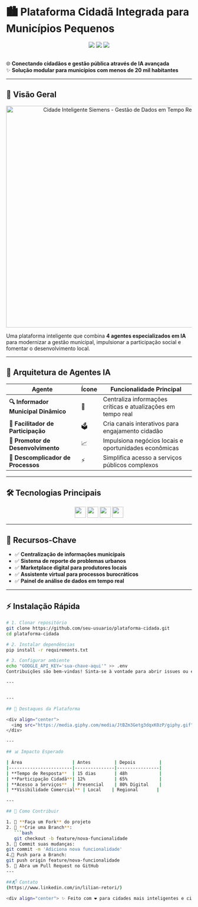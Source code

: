 # 🏙️ Plataforma Cidadã Integrada para Municípios Pequenos

<div align="center">
  <img src="https://img.shields.io/badge/Plataforma-Cidad%C3%A3-brightgreen?style=for-the-badge">
  <img src="https://img.shields.io/badge/Status-Em%20Desenvolvimento-yellow?style=for-the-badge">
  <img src="https://img.shields.io/badge/Licen%C3%A7a-MIT-blue?style=for-the-badge">
</div>

<br>

🌐 **Conectando cidadãos e gestão pública através de IA avançada**  
✨ **Solução modular para municípios com menos de 20 mil habitantes**

---

## 🚀 Visão Geral

<div align="center">
  <img src="https://media.giphy.com/media/ideOXim9WoYZRhyoHv/giphy.gif" width="600" alt="Cidade Inteligente Siemens - Gestão de Dados em Tempo Real">
</div>

Uma plataforma inteligente que combina **4 agentes especializados em IA** para modernizar a gestão municipal, impulsionar a participação social e fomentar o desenvolvimento local.

---

## 🤖 Arquitetura de Agentes IA

| Agente | Ícone | Funcionalidade Principal |
|--------|-------|--------------------------|
| **🔍 Informador Municipal Dinâmico** | 📢 | Centraliza informações críticas e atualizações em tempo real |
| **👥 Facilitador de Participação** | 🗳️ | Cria canais interativos para engajamento cidadão |
| **💼 Promotor de Desenvolvimento** | 📈 | Impulsiona negócios locais e oportunidades econômicas |
| **📝 Descomplicador de Processos** | ⚡ | Simplifica acesso a serviços públicos complexos |

---

## 🛠️ Tecnologias Principais

<div align="center">
  <img src="https://img.shields.io/badge/Google_Gemini-4285F4?style=flat&logo=google&logoColor=white" height="30">
  <img src="https://img.shields.io/badge/Python-3776AB?style=flat&logo=python&logoColor=white" height="30">
  <img src="https://img.shields.io/badge/Google_Colab-F9AB00?style=flat&logo=googlecolab&logoColor=white" height="30">
  <img src="https://img.shields.io/badge/Markdown-000000?style=flat&logo=markdown&logoColor=white" height="30">
</div>

---

## 📌 Recursos-Chave

- ✅ **Centralização de informações municipais**  
- ✅ **Sistema de reporte de problemas urbanos**  
- ✅ **Marketplace digital para produtores locais**  
- ✅ **Assistente virtual para processos burocráticos**  
- ✅ **Painel de análise de dados em tempo real**

---

## ⚡ Instalação Rápida

```bash
# 1. Clonar repositório
git clone https://github.com/seu-usuario/plataforma-cidada.git
cd plataforma-cidada

# 2. Instalar dependências
pip install -r requirements.txt

# 3. Configurar ambiente
echo "GOOGLE_API_KEY='sua-chave-aqui'" >> .env
Contribuições são bem-vindas! Sinta-se à vontade para abrir issues ou enviar pull requests com melhorias.

---


---

## 🌟 Destaques da Plataforma

<div align="center">
  <img src="https://media.giphy.com/media/JtBZm3Getg3dqxK0zP/giphy.gif" width="600">
</div>

---

## 📊 Impacto Esperado

| Área                   | Antes         | Depois         |
|------------------------|---------------|----------------|
| **Tempo de Resposta**  | 15 dias       | 48h            |
| **Participação Cidadã**| 12%           | 65%            |
| **Acesso a Serviços**  | Presencial    | 80% Digital    |
| **Visibilidade Comercial** | Local    | Regional       |

---

## 🤝 Como Contribuir

1. 🍴 **Faça um Fork** do projeto  
2. 🌿 **Crie uma Branch**:  
   ```bash
   git checkout -b feature/nova-funcionalidade
3. 💾 Commit suas mudanças:
git commit -m 'Adiciona nova funcionalidade'
4.🚀 Push para a Branch:
git push origin feature/nova-funcionalidade
5. 🔄 Abra um Pull Request no GitHub
---

##📬 Contato
(https://www.linkedin.com/in/lilian-retori/)

<div align="center"> ✨ Feito com ❤️ para cidades mais inteligentes e cidadãos mais conectados ✨ </div> ```

